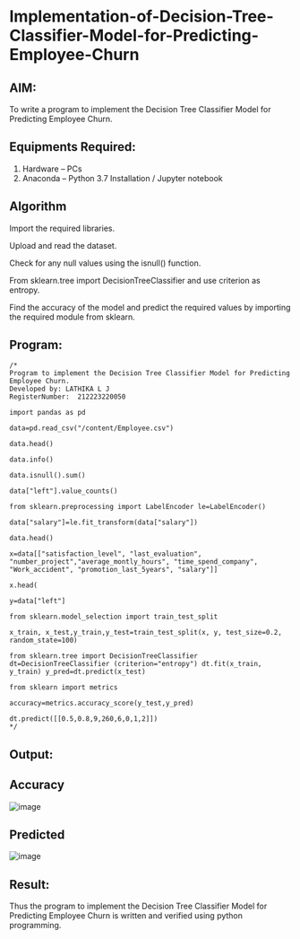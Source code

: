 # Implementation-of-Decision-Tree-Classifier-Model-for-Predicting-Employee-Churn

## AIM:
To write a program to implement the Decision Tree Classifier Model for Predicting Employee Churn.

## Equipments Required:
1. Hardware – PCs
2. Anaconda – Python 3.7 Installation / Jupyter notebook

## Algorithm

Import the required libraries.

Upload and read the dataset.

Check for any null values using the isnull() function.

From sklearn.tree import DecisionTreeClassifier and use criterion as entropy.

Find the accuracy of the model and predict the required values by importing the required module from sklearn.
## Program:
```
/*
Program to implement the Decision Tree Classifier Model for Predicting Employee Churn.
Developed by: LATHIKA L J
RegisterNumber:  212223220050

import pandas as pd

data=pd.read_csv("/content/Employee.csv")

data.head()

data.info()

data.isnull().sum()

data["left"].value_counts()

from sklearn.preprocessing import LabelEncoder le=LabelEncoder()

data["salary"]=le.fit_transform(data["salary"])

data.head()

x=data[["satisfaction_level", "last_evaluation", "number_project","average_montly_hours", "time_spend_company", "Work_accident", "promotion_last_5years", "salary"]]

x.head(

y=data["left"]

from sklearn.model_selection import train_test_split

x_train, x_test,y_train,y_test=train_test_split(x, y, test_size=0.2, random_state=100)

from sklearn.tree import DecisionTreeClassifier dt=DecisionTreeClassifier (criterion="entropy") dt.fit(x_train, y_train) y_pred=dt.predict(x_test)

from sklearn import metrics

accuracy=metrics.accuracy_score(y_test,y_pred)

dt.predict([[0.5,0.8,9,260,6,0,1,2]])
*/
```

## Output:
## Accuracy
![image](https://github.com/user-attachments/assets/cc1bd304-8cdf-435b-b452-a16352df1a49)
## Predicted
![image](https://github.com/user-attachments/assets/181bb4ea-caac-409e-9358-1289b639b7c3)


## Result:
Thus the program to implement the  Decision Tree Classifier Model for Predicting Employee Churn is written and verified using python programming.

